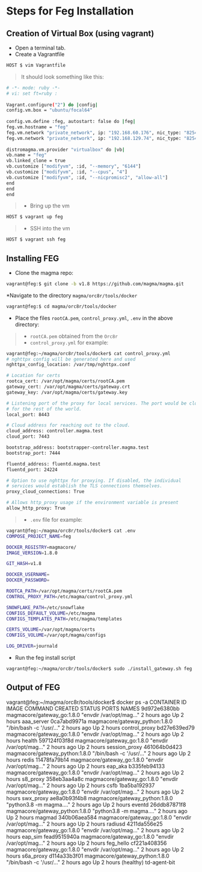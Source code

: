 # Steps for Feg Installation

## Creation of Virtual Box (using vagrant)
* Open a terminal tab.
* Create a Vagrantfile
```bash
HOST $ vim Vagrantfile
```
>It should look something like this:
```bash
# -*- mode: ruby -*-  
# vi: set ft=ruby :  
  
Vagrant.configure("2") do |config|  
config.vm.box = "ubuntu/focal64"  
  
config.vm.define :feg, autostart: false do |feg|  
feg.vm.hostname = "feg"  
feg.vm.network "private_network", ip: "192.168.60.176", nic_type: "82540EM"  
feg.vm.network "private_network", ip: "192.168.129.74", nic_type: "82540EM"  
  
distromagma.vm.provider "virtualbox" do |vb|  
vb.name = "feg"  
vb.linked_clone = true  
vb.customize ["modifyvm", :id, "--memory", "6144"]  
vb.customize ["modifyvm", :id, "--cpus", "4"]  
vb.customize ["modifyvm", :id, "--nicpromisc2", "allow-all"]  
end  
end  
end
```
>*  Bring up the vm
```bash
HOST $ vagrant up feg
```
>* SSH into the vm
```bash
HOST $ vagrant ssh feg
```

## Installing FEG

* Clone the magma repo:

```bash
vagrant@feg:$ git clone -b v1.8 https://github.com/magma/magma.git
```
*Navigate to the directory ```magma/orc8r/tools/docker```
```bash
vagrant@feg:$ cd magma/orc8r/tools/docker
```
* Place the files ```rootCA.pem```, ```control_proxy.yml```, ```.env```  in the above directory:
>* ```rootCA.pem``` obtained from the ```Orc8r```
>*  ```control_proxy.yml``` for example:
```bash
vagrant@feg:~/magma/orc8r/tools/docker$ cat control_proxy.yml
# nghttpx config will be generated here and used
nghttpx_config_location: /var/tmp/nghttpx.conf

# Location for certs
rootca_cert: /var/opt/magma/certs/rootCA.pem
gateway_cert: /var/opt/magma/certs/gateway.crt
gateway_key: /var/opt/magma/certs/gateway.key

# Listening port of the proxy for local services. The port would be closed
# for the rest of the world.
local_port: 8443

# Cloud address for reaching out to the cloud.
cloud_address: controller.magma.test
cloud_port: 7443

bootstrap_address: bootstrapper-controller.magma.test
bootstrap_port: 7444

fluentd_address: fluentd.magma.test
fluentd_port: 24224

# Option to use nghttpx for proxying. If disabled, the individual
# services would establish the TLS connections themselves.
proxy_cloud_connections: True

# Allows http_proxy usage if the environment variable is present
allow_http_proxy: True
```

>* ```.env``` file for example:

```bash
vagrant@feg:~/magma/orc8r/tools/docker$ cat .env
COMPOSE_PROJECT_NAME=feg

DOCKER_REGISTRY=magmacore/
IMAGE_VERSION=1.8.0

GIT_HASH=v1.8

DOCKER_USERNAME=
DOCKER_PASSWORD=

ROOTCA_PATH=/var/opt/magma/certs/rootCA.pem
CONTROL_PROXY_PATH=/etc/magma/control_proxy.yml

SNOWFLAKE_PATH=/etc/snowflake
CONFIGS_DEFAULT_VOLUME=/etc/magma
CONFIGS_TEMPLATES_PATH=/etc/magma/templates

CERTS_VOLUME=/var/opt/magma/certs
CONFIGS_VOLUME=/var/opt/magma/configs

LOG_DRIVER=journald
```
* Run the feg install script
```bash
vagrant@feg:~/magma/orc8r/tools/docker$ sudo ./install_gateway.sh feg
```


## Output of FEG

vagrant@feg:~/magma/orc8r/tools/docker$ docker ps -a
CONTAINER ID   IMAGE                            COMMAND                  CREATED       STATUS                 PORTS     NAMES
9d972e6380bb   magmacore/gateway_go:1.8.0       "envdir /var/opt/mag…"   2 hours ago   Up 2 hours                       aaa_server
0ca7abd9971a   magmacore/gateway_python:1.8.0   "/bin/bash -c '/usr/…"   2 hours ago   Up 2 hours                       control_proxy
bd27e639ed79   magmacore/gateway_go:1.8.0       "envdir /var/opt/mag…"   2 hours ago   Up 2 hours                       health
597124f03f8d   magmacore/gateway_go:1.8.0       "envdir /var/opt/mag…"   2 hours ago   Up 2 hours                       session_proxy
461064b0d423   magmacore/gateway_python:1.8.0   "/bin/bash -c '/usr/…"   2 hours ago   Up 2 hours                       redis
11478fa79b14   magmacore/gateway_go:1.8.0       "envdir /var/opt/mag…"   2 hours ago   Up 2 hours                       eap_aka
b335feb94133   magmacore/gateway_go:1.8.0       "envdir /var/opt/mag…"   2 hours ago   Up 2 hours                       s8_proxy
358eb3aa4a8c   magmacore/gateway_go:1.8.0       "envdir /var/opt/mag…"   2 hours ago   Up 2 hours                       csfb
1ba5ba192937   magmacore/gateway_go:1.8.0       "envdir /var/opt/mag…"   2 hours ago   Up 2 hours                       swx_proxy
ae8a0b93f4b8   magmacore/gateway_python:1.8.0   "python3.8 -m magma.…"   2 hours ago   Up 2 hours                       eventd
26ddb87871f8   magmacore/gateway_python:1.8.0   "python3.8 -m magma.…"   2 hours ago   Up 2 hours                       magmad
340b06aea584   magmacore/gateway_go:1.8.0       "envdir /var/opt/mag…"   2 hours ago   Up 2 hours                       radiusd
4211da556e25   magmacore/gateway_go:1.8.0       "envdir /var/opt/mag…"   2 hours ago   Up 2 hours                       eap_sim
fead9515940a   magmacore/gateway_go:1.8.0       "envdir /var/opt/mag…"   2 hours ago   Up 2 hours                       feg_hello
cf221a408356   magmacore/gateway_go:1.8.0       "envdir /var/opt/mag…"   2 hours ago   Up 2 hours                       s6a_proxy
d114a33b3f01   magmacore/gateway_python:1.8.0   "/bin/bash -c '/usr/…"   2 hours ago   Up 2 hours (healthy)             td-agent-bit
